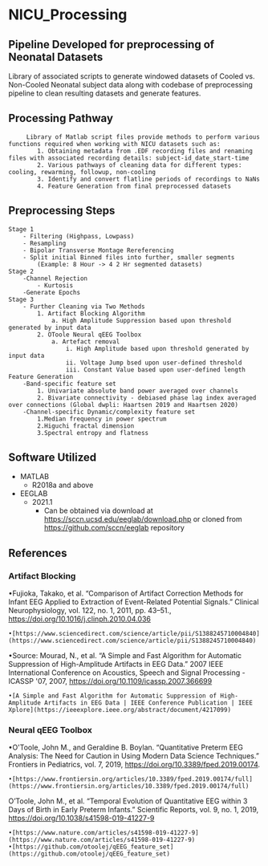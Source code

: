 # NICU_Processing

## Pipeline Developed for preprocessing of Neonatal Datasets

Library of associated scripts to generate windowed datasets of Cooled vs. Non-Cooled Neonatal subject data along with codebase of preprocessing pipeline to clean resulting datasets and generate features.

## Processing Pathway
		 Library of Matlab script files provide methods to perform various functions required when working with NICU datasets such as:
			1. Obtaining metadata from .EDF recording files and renaming files with associated recording details: subject-id_date_start-time
			2. Various pathways of cleaning data for different types: cooling, rewarming, followup, non-cooling
			3. Identify and convert flatline periods of recordings to NaNs
			4. Feature Generation from final preprocessed datasets

## Preprocessing Steps
	Stage 1
		- Filtering (Highpass, Lowpass)
		- Resampling
		- Bipolar Transverse Montage Rereferencing
		- Split initial Binned files into further, smaller segments 
			(Example: 8 Hour -> 4 2 Hr segmented datasets)
	Stage 2
		-Channel Rejection
			- Kurtosis
		-Generate Epochs
	Stage 3
		- Further Cleaning via Two Methods
			1. Artifact Blocking Algorithm
				a. High Amplitude Suppression based upon threshold generated by input data
			2. OToole Neural qEEG Toolbox 
				a. Artefact removal
					i. High Amplitude based upon threshold generated by input data
					ii. Voltage Jump bsed upon user-defined threshold
					iii. Constant Value based upon user-defined length
	Feature Generation
		-Band-specific feature set
			1. Univariate absolute band power averaged over channels
			2. Bivariate connectivity - debiased phase lag index averaged over connections (Global dwpli: Haartsen 2019 and Haartsen 2020)
		-Channel-specific Dynamic/complexity feature set
			1.Median frequency in power spectrum
			2.Higuchi fractal dimension
			3.Spectral entropy and flatness 		
					

## Software Utilized
- MATLAB 
	- R2018a and above
- EEGLAB 
	- 2021.1
		- Can be obtained via download at https://sccn.ucsd.edu/eeglab/download.php or cloned from https://github.com/sccn/eeglab repository

## References

### Artifact Blocking

•Fujioka, Takako, et al. “Comparison of Artifact Correction Methods for Infant EEG Applied to Extraction of Event-Related Potential Signals.” Clinical Neurophysiology, vol. 122, no. 1, 2011, pp. 43–51., https://doi.org/10.1016/j.clinph.2010.04.036

	•[https://www.sciencedirect.com/science/article/pii/S1388245710004840](https://www.sciencedirect.com/science/article/pii/S1388245710004840)

•Source: Mourad, N., et al. “A Simple and Fast Algorithm for Automatic Suppression of High-Amplitude Artifacts in EEG Data.” 2007 IEEE International Conference on Acoustics, Speech and Signal Processing - ICASSP '07, 2007, https://doi.org/10.1109/icassp.2007.366699
	
	•[A Simple and Fast Algorithm for Automatic Suppression of High-Amplitude Artifacts in EEG Data | IEEE Conference Publication | IEEE Xplore](https://ieeexplore.ieee.org/abstract/document/4217099)

### Neural qEEG Toolbox
•O'Toole, John M., and Geraldine B. Boylan. “Quantitative Preterm EEG Analysis: The Need for Caution in Using Modern Data Science Techniques.” Frontiers in Pediatrics, vol. 7, 2019, https://doi.org/10.3389/fped.2019.00174.

	•[https://www.frontiersin.org/articles/10.3389/fped.2019.00174/full](https://www.frontiersin.org/articles/10.3389/fped.2019.00174/full)


O’Toole, John M., et al. “Temporal Evolution of Quantitative EEG within 3 Days of Birth in Early Preterm Infants.” Scientific Reports, vol. 9, no. 1, 2019, https://doi.org/10.1038/s41598-019-41227-9

	•[https://www.nature.com/articles/s41598-019-41227-9](https://www.nature.com/articles/s41598-019-41227-9)
	•[https://github.com/otoolej/qEEG_feature_set](https://github.com/otoolej/qEEG_feature_set)

